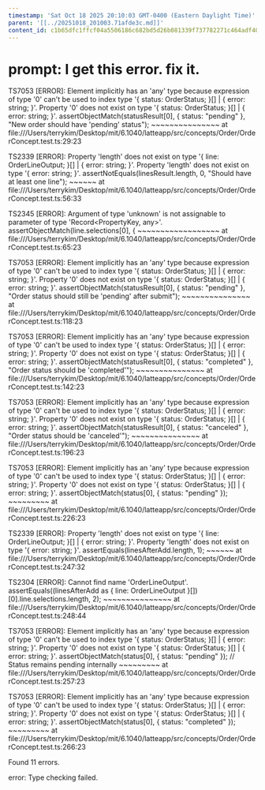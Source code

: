 ```yaml
---
timestamp: 'Sat Oct 18 2025 20:10:03 GMT-0400 (Eastern Daylight Time)'
parent: '[[../20251018_201003.71afde3c.md]]'
content_id: c1b65dfc1ffcf04a5506186c682bd5d26b081339f737782271c464adf40b19f5
---
```


# prompt: I get this error. fix it.

TS7053 \[ERROR]: Element implicitly has an 'any' type because expression of type '0' can't be used to index type '{ status: OrderStatus; }\[] | { error: string; }'.
Property '0' does not exist on type '{ status: OrderStatus; }\[] | { error: string; }'.
assertObjectMatch(statusResult\[0], { status: "pending" }, "New order should have 'pending' status");
\~~~~~~~~~~~~~~~
at file:///Users/terrykim/Desktop/mit/6.1040/latteapp/src/concepts/Order/OrderConcept.test.ts:29:23

TS2339 \[ERROR]: Property 'length' does not exist on type '{ line: OrderLineOutput; }\[] | { error: string; }'.
Property 'length' does not exist on type '{ error: string; }'.
assertNotEquals(linesResult.length, 0, "Should have at least one line");
\~~~~~~
at file:///Users/terrykim/Desktop/mit/6.1040/latteapp/src/concepts/Order/OrderConcept.test.ts:56:33

TS2345 \[ERROR]: Argument of type 'unknown' is not assignable to parameter of type 'Record\<PropertyKey, any>'.
assertObjectMatch(line.selections\[0], {
\~~~~~~~~~~~~~~~~~~
at file:///Users/terrykim/Desktop/mit/6.1040/latteapp/src/concepts/Order/OrderConcept.test.ts:65:23

TS7053 \[ERROR]: Element implicitly has an 'any' type because expression of type '0' can't be used to index type '{ status: OrderStatus; }\[] | { error: string; }'.
Property '0' does not exist on type '{ status: OrderStatus; }\[] | { error: string; }'.
assertObjectMatch(statusResult\[0], { status: "pending" }, "Order status should still be 'pending' after submit");
\~~~~~~~~~~~~~~~
at file:///Users/terrykim/Desktop/mit/6.1040/latteapp/src/concepts/Order/OrderConcept.test.ts:118:23

TS7053 \[ERROR]: Element implicitly has an 'any' type because expression of type '0' can't be used to index type '{ status: OrderStatus; }\[] | { error: string; }'.
Property '0' does not exist on type '{ status: OrderStatus; }\[] | { error: string; }'.
assertObjectMatch(statusResult\[0], { status: "completed" }, "Order status should be 'completed'");
\~~~~~~~~~~~~~~~
at file:///Users/terrykim/Desktop/mit/6.1040/latteapp/src/concepts/Order/OrderConcept.test.ts:142:23

TS7053 \[ERROR]: Element implicitly has an 'any' type because expression of type '0' can't be used to index type '{ status: OrderStatus; }\[] | { error: string; }'.
Property '0' does not exist on type '{ status: OrderStatus; }\[] | { error: string; }'.
assertObjectMatch(statusResult\[0], { status: "canceled" }, "Order status should be 'canceled'");
\~~~~~~~~~~~~~~~
at file:///Users/terrykim/Desktop/mit/6.1040/latteapp/src/concepts/Order/OrderConcept.test.ts:196:23

TS7053 \[ERROR]: Element implicitly has an 'any' type because expression of type '0' can't be used to index type '{ status: OrderStatus; }\[] | { error: string; }'.
Property '0' does not exist on type '{ status: OrderStatus; }\[] | { error: string; }'.
assertObjectMatch(status\[0], { status: "pending" });
\~~~~~~~~~
at file:///Users/terrykim/Desktop/mit/6.1040/latteapp/src/concepts/Order/OrderConcept.test.ts:226:23

TS2339 \[ERROR]: Property 'length' does not exist on type '{ line: OrderLineOutput; }\[] | { error: string; }'.
Property 'length' does not exist on type '{ error: string; }'.
assertEquals(linesAfterAdd.length, 1);
\~~~~~~
at file:///Users/terrykim/Desktop/mit/6.1040/latteapp/src/concepts/Order/OrderConcept.test.ts:247:32

TS2304 \[ERROR]: Cannot find name 'OrderLineOutput'.
assertEquals((linesAfterAdd as { line: OrderLineOutput }\[])\[0].line.selections.length, 2);
\~~~~~~~~~~~~~~~
at file:///Users/terrykim/Desktop/mit/6.1040/latteapp/src/concepts/Order/OrderConcept.test.ts:248:44

TS7053 \[ERROR]: Element implicitly has an 'any' type because expression of type '0' can't be used to index type '{ status: OrderStatus; }\[] | { error: string; }'.
Property '0' does not exist on type '{ status: OrderStatus; }\[] | { error: string; }'.
assertObjectMatch(status\[0], { status: "pending" }); // Status remains pending internally
\~~~~~~~~~
at file:///Users/terrykim/Desktop/mit/6.1040/latteapp/src/concepts/Order/OrderConcept.test.ts:257:23

TS7053 \[ERROR]: Element implicitly has an 'any' type because expression of type '0' can't be used to index type '{ status: OrderStatus; }\[] | { error: string; }'.
Property '0' does not exist on type '{ status: OrderStatus; }\[] | { error: string; }'.
assertObjectMatch(status\[0], { status: "completed" });
\~~~~~~~~~
at file:///Users/terrykim/Desktop/mit/6.1040/latteapp/src/concepts/Order/OrderConcept.test.ts:266:23

Found 11 errors.

error: Type checking failed.
